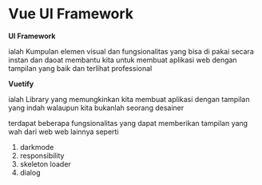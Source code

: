 # Vue UI Framework

**UI Framework**

ialah Kumpulan elemen visual dan fungsionalitas yang bisa di pakai secara instan dan daoat membantu kita untuk membuat aplikasi web dengan tampilan yang baik dan terlihat professional

**Vuetify**

ialah Library yang memungkinkan kita membuat aplikasi dengan tampilan yang indah walaupun kita bukanlah seorang desainer

terdapat beberapa fungsionalitas yang dapat memberikan tampilan yang wah dari web web lainnya seperti

1.  darkmode
2. responsibility
3. skeleton loader
4. dialog
